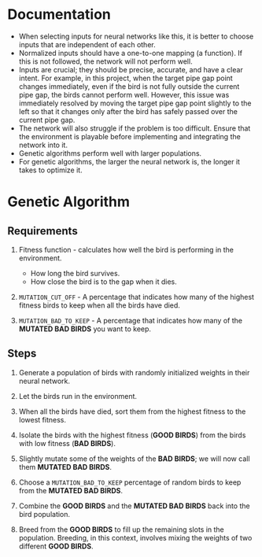 # Documentation

- When selecting inputs for neural networks like this, it is better to choose inputs that are independent of each other.
- Normalized inputs should have a one-to-one mapping (a function). If this is not followed, the network will not perform well.
- Inputs are crucial; they should be precise, accurate, and have a clear intent. For example, in this project, when the target pipe gap point changes immediately, even if the bird is not fully outside the current pipe gap, the birds cannot perform well. However, this issue was immediately resolved by moving the target pipe gap point slightly to the left so that it changes only after the bird has safely passed over the current pipe gap.
- The network will also struggle if the problem is too difficult. Ensure that the environment is playable before implementing and integrating the network into it.
- Genetic algorithms perform well with larger populations.
- For genetic algorithms, the larger the neural network is, the longer it takes to optimize it.

# Genetic Algorithm

## Requirements

1. Fitness function - calculates how well the bird is performing in the environment.
    - How long the bird survives.
    - How close the bird is to the gap when it dies.

2. `MUTATION_CUT_OFF` - A percentage that indicates how many of the highest fitness birds to keep when all the birds have died.

3. `MUTATION_BAD_TO_KEEP` - A percentage that indicates how many of the **MUTATED BAD BIRDS** you want to keep.

## Steps

1. Generate a population of birds with randomly initialized weights in their neural network.

2. Let the birds run in the environment.

3. When all the birds have died, sort them from the highest fitness to the lowest fitness.

4. Isolate the birds with the highest fitness (**GOOD BIRDS**) from the birds with low fitness (**BAD BIRDS**).

5. Slightly mutate some of the weights of the **BAD BIRDS**; we will now call them **MUTATED BAD BIRDS**.

6. Choose a `MUTATION_BAD_TO_KEEP` percentage of random birds to keep from the **MUTATED BAD BIRDS**.

7. Combine the **GOOD BIRDS** and the **MUTATED BAD BIRDS** back into the bird population.

8. Breed from the **GOOD BIRDS** to fill up the remaining slots in the population. Breeding, in this context, involves mixing the weights of two different **GOOD BIRDS**.
